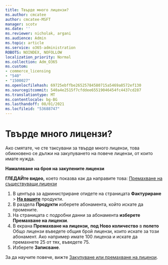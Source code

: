```yaml
---
title: Твърде много лицензи?
ms.author: cmcatee
author: cmcatee-MSFT
manager: scotv
ms.date: ''
ms.reviewer: nicholak, argani
ms.audience: Admin
ms.topic: article
ms.service: o365-administration
ROBOTS: NOINDEX, NOFOLLOW
localization_priority: Normal
ms.collection: Adm_O365
ms.custom:
- commerce_licensing
- "540"
- "1500027"
ms.openlocfilehash: 69725ebffbe26525784580715a5469a8572ef130
ms.sourcegitcommit: 540a4e2515f7cfddee65519046454fc4437cd287
ms.translationtype: MT
ms.contentlocale: bg-BG
ms.lasthandoff: 08/01/2021
ms.locfileid: "53688747"
---
```

# <a name="too-many-licenses"></a>Твърде много лицензи?

Ако смятате, че сте таксувани за твърде много лицензи, това обикновено се дължи на закупуването на повече лицензи, от които имате нужда.
  
**Намаляване на броя на закупените лицензи**

**ГЛЕДАЙте видео,** което показва как да направите това: [Премахване на съществуващи лицензи](https://go.microsoft.com/fwlink/p/?linkid=2154938)
  
1. В центъра за администриране отидете на страницата **Фактуриране** \> **[На вашите](https://go.microsoft.com/fwlink/p/?linkid=842054)** продукти.
2. В раздела **Продукти** изберете абонамента, който искате да промените.
3. На страницата с подробни данни за абонамента **изберете Премахване на лицензи**.
4. В екрана **Премахване на лицензи,** **под Ново количество** в **полето** Общо лицензи въведете общия брой лицензи, които искате за този абонамент. Ако например имате 100 лиценза и искате да премахнете 25 от тях, въведете 75.
5. Изберете **Записване**.

За да научите повече, вижте [Закупуване или премахване на лицензи](/microsoft-365/commerce/licenses/buy-licenses).